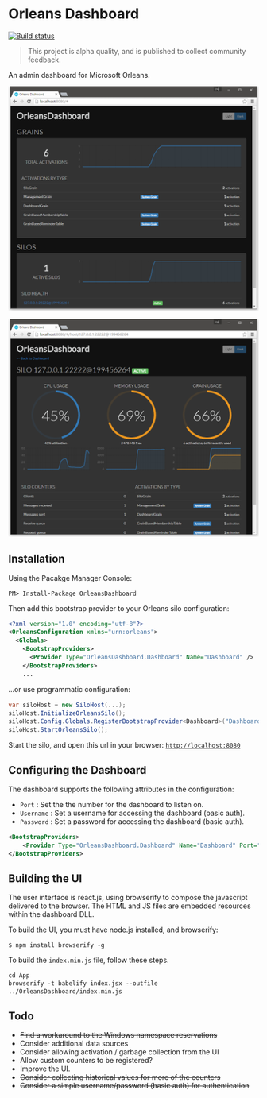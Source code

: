 # Orleans Dashboard

[![Build status](https://ci.appveyor.com/api/projects/status/ukphl1c0s9cuf4jl?svg=true)](https://ci.appveyor.com/project/richorama/orleansdashboard)

> This project is alpha quality, and is published to collect community feedback.

An admin dashboard for Microsoft Orleans.

![](screenshots/dashboard.png)

![](screenshots/silo.png)

## Installation

Using the Pacakge Manager Console:

```
PM> Install-Package OrleansDashboard
```

Then add this bootstrap provider to your Orleans silo configuration:

```xml
<?xml version="1.0" encoding="utf-8"?>
<OrleansConfiguration xmlns="urn:orleans">
  <Globals>
    <BootstrapProviders>
      <Provider Type="OrleansDashboard.Dashboard" Name="Dashboard" />
    </BootstrapProviders>
    ...
```

...or use programmatic configuration:

```c#
var siloHost = new SiloHost(...);
siloHost.InitializeOrleansSilo();
siloHost.Config.Globals.RegisterBootstrapProvider<Dashboard>("Dashboard");
siloHost.StartOrleansSilo();
```

Start the silo, and open this url in your browser: [`http://localhost:8080`](http://localhost:8080)

## Configuring the Dashboard

The dashboard supports the following attributes in the configuration:

* `Port` : Set the the number for the dashboard to listen on.
* `Username` : Set a username for accessing the dashboard (basic auth).
* `Password` : Set a password for accessing the dashboard (basic auth).

```xml
<BootstrapProviders>
    <Provider Type="OrleansDashboard.Dashboard" Name="Dashboard" Port="1234" Username="my_username" Password="my_password" />
</BootstrapProviders>
```

## Building the UI

The user interface is react.js, using browserify to compose the javascript delivered to the browser.
The HTML and JS files are embedded resources within the dashboard DLL.

To build the UI, you must have node.js installed, and browserify:

```
$ npm install browserify -g
```

To build the `index.min.js` file, follow these steps.

```
cd App
browserify -t babelify index.jsx --outfile ../OrleansDashboard/index.min.js
```

## Todo

* ~~Find a workaround to the Windows namespace reservations~~
* Consider additional data sources
* Consider allowing activation / garbage collection from the UI
* Allow custom counters to be registered?
* Improve the UI.
* ~~Consider collecting historical values for more of the counters~~
* ~~Consider a simple username/password (basic auth) for authentication~~
